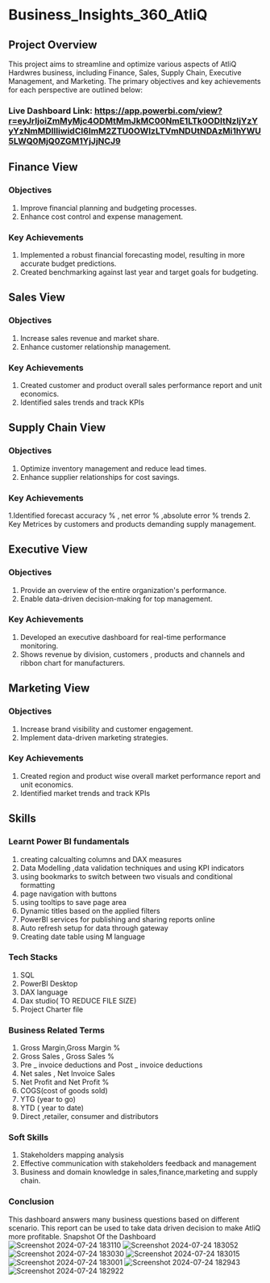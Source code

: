 # Business_Insights_360_AtliQ

##  Project Overview
This project aims to streamline and optimize various aspects of  AtliQ Hardwres business, including Finance, Sales, Supply Chain, Executive Management, and Marketing. The primary objectives and key achievements for each perspective are outlined below:

### Live Dashboard Link: https://app.powerbi.com/view?r=eyJrIjoiZmMyMjc4ODMtMmJkMC00NmE1LTk0ODItNzljYzYyYzNmMDllIiwidCI6ImM2ZTU0OWIzLTVmNDUtNDAzMi1hYWU5LWQ0MjQ0ZGM1YjJjNCJ9

## Finance View

### Objectives
1. Improve financial planning and budgeting processes.
2. Enhance cost control and expense management.

### Key Achievements
1. Implemented a robust financial forecasting model, resulting in more accurate budget predictions.
2. Created benchmarking against last year and target goals for budgeting.

## Sales View

### Objectives
1. Increase sales revenue and market share.
2. Enhance customer relationship management.

### Key Achievements
1.  Created customer and product  overall sales performance report and unit economics. 
2. Identified sales trends and track KPIs

## Supply Chain View

### Objectives
1. Optimize inventory management and reduce lead times.
2. Enhance supplier relationships for cost savings.

### Key Achievements
1.Identified forecast accuracy % , net error % ,absolute error %  trends
2. Key Metrices by customers and products demanding supply management.

## Executive View

### Objectives
1. Provide an overview of the entire organization's performance.
2. Enable data-driven decision-making for top management.

### Key Achievements
1. Developed an executive dashboard for real-time performance monitoring.
2.  Shows revenue by division, customers , products and channels and ribbon chart for manufacturers.

## Marketing View

### Objectives
1. Increase brand visibility and customer engagement.
2. Implement data-driven marketing strategies.

### Key Achievements
1. Created  region and product wise  overall market performance report and unit economics. 
2. Identified  market trends and track KPIs
 
## Skills
### Learnt Power BI fundamentals
  1. creating calcualting columns and DAX measures
  2. Data Modelling ,data validation techniques and using KPI indicators
  3. using bookmarks to switch between two visuals and conditional formatting
  4. page navigation with buttons
  5. using tooltips to save page area
  6. Dynamic titles based on the applied filters
  7. PowerBI services for publishing and sharing reports online
  8. Auto refresh setup for data through gateway
  9. Creating date table using M language
### Tech Stacks
1. SQL
2. PowerBI Desktop
3. DAX language
4. Dax studio( TO REDUCE FILE SIZE)
5. Project Charter file
 ### Business Related Terms
 1. Gross Margin,Gross Margin % 
 2. Gross Sales , Gross Sales % 
 3. Pre _ invoice deductions and Post _ invoice deductions
 4. Net sales , Net Invoice Sales 
 5. Net Profit and Net Profit %
 6. COGS(cost of goods sold)
 7. YTG (year to go)
 8. YTD ( year to date)
 9. Direct ,retailer, consumer and distributors
 ### Soft Skills
 1. Stakeholders mapping analysis
 2. Effective communication with stakeholders feedback and management
 3. Business and domain knowledge in sales,finance,marketing and supply chain.
 ### Conclusion
 This dashboard answers many business questions based on different scenario.
 This report can be used to take data driven decision to make AtliQ more profitable.
 Snapshot Of the Dashboard
 ![Screenshot 2024-07-24 183110](https://github.com/user-attachments/assets/2752162a-6bd6-4209-9cdd-20cef750addc)
![Screenshot 2024-07-24 183052](https://github.com/user-attachments/assets/5f334c3a-e297-4f52-9b02-04f086e85d6d)
![Screenshot 2024-07-24 183030](https://github.com/user-attachments/assets/2951d54d-d17f-4c5c-bebb-a21f2836e6e8)
![Screenshot 2024-07-24 183015](https://github.com/user-attachments/assets/5ee2193b-f69c-4687-94a1-d32e441da3b2)
![Screenshot 2024-07-24 183001](https://github.com/user-attachments/assets/955102c1-a115-46cd-a3e6-61bf7fac4198)
![Screenshot 2024-07-24 182943](https://github.com/user-attachments/assets/79429e34-f662-4bc3-94ff-e1ec13e3b61b)
![Screenshot 2024-07-24 182922](https://github.com/user-attachments/assets/08468164-5aab-43b8-842c-cebbb3386466)
